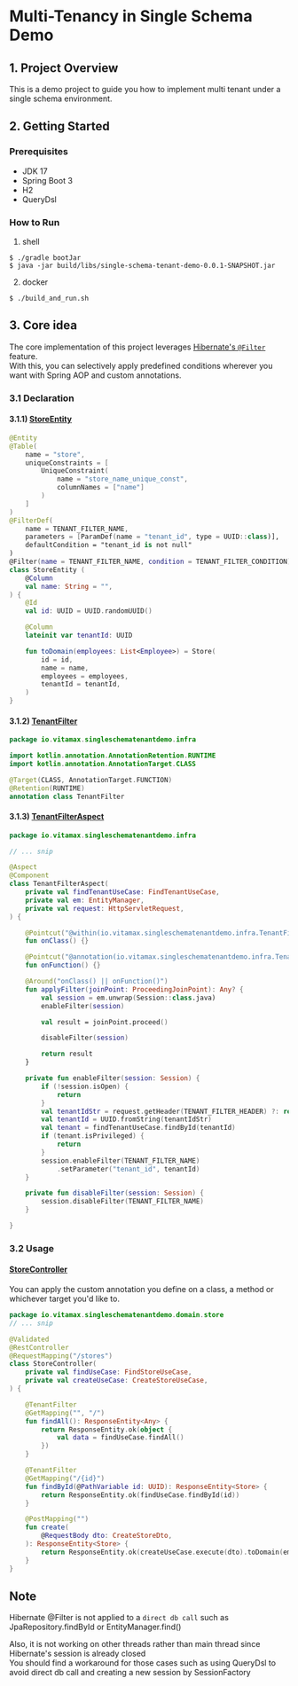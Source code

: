 # Multi-Tenancy in Single Schema Demo

## 1. Project Overview
This is a demo project to guide you how to implement multi tenant under a single schema environment. 


## 2. Getting Started
### Prerequisites
- JDK 17
- Spring Boot 3
- H2
- QueryDsl

### How to Run
1. shell
```shell
$ ./gradle bootJar
$ java -jar build/libs/single-schema-tenant-demo-0.0.1-SNAPSHOT.jar 
```
2. docker
```shell
$ ./build_and_run.sh
```

## 3. Core idea
The core implementation of this project leverages [Hibernate's `@Filter`](https://docs.jboss.org/hibernate/orm/6.0/userguide/html_single/Hibernate_User_Guide.html#pc-filter) feature. </br>
With this, you can selectively apply predefined conditions wherever you want with Spring AOP and custom annotations.

### 3.1 Declaration

#### 3.1.1) [StoreEntity](src/main/kotlin/io/vitamax/singleschematenantdemo/domain/store/StoreEntity.kt)
```kotlin
@Entity
@Table(
    name = "store",
    uniqueConstraints = [
        UniqueConstraint(
            name = "store_name_unique_const",
            columnNames = ["name"]
        )
    ]
)
@FilterDef(
    name = TENANT_FILTER_NAME,
    parameters = [ParamDef(name = "tenant_id", type = UUID::class)],
    defaultCondition = "tenant_id is not null"
)
@Filter(name = TENANT_FILTER_NAME, condition = TENANT_FILTER_CONDITION)
class StoreEntity (
    @Column
    val name: String = "",
) {
    @Id
    val id: UUID = UUID.randomUUID()

    @Column
    lateinit var tenantId: UUID

    fun toDomain(employees: List<Employee>) = Store(
        id = id,
        name = name,
        employees = employees,
        tenantId = tenantId,
    )
}
```

#### 3.1.2) [TenantFilter](src/main/kotlin/io/vitamax/singleschematenantdemo/infra/TenantFilter.kt)
```kotlin
package io.vitamax.singleschematenantdemo.infra

import kotlin.annotation.AnnotationRetention.RUNTIME
import kotlin.annotation.AnnotationTarget.CLASS

@Target(CLASS, AnnotationTarget.FUNCTION)
@Retention(RUNTIME)
annotation class TenantFilter
```

#### 3.1.3) [TenantFilterAspect](src/main/kotlin/io/vitamax/singleschematenantdemo/infra/TenantFilterAspect.kt)

```kotlin
package io.vitamax.singleschematenantdemo.infra

// ... snip

@Aspect
@Component
class TenantFilterAspect(
    private val findTenantUseCase: FindTenantUseCase,
    private val em: EntityManager,
    private val request: HttpServletRequest,
) {

    @Pointcut("@within(io.vitamax.singleschematenantdemo.infra.TenantFilter)")
    fun onClass() {}

    @Pointcut("@annotation(io.vitamax.singleschematenantdemo.infra.TenantFilter)")
    fun onFunction() {}

    @Around("onClass() || onFunction()")
    fun applyFilter(joinPoint: ProceedingJoinPoint): Any? {
        val session = em.unwrap(Session::class.java)
        enableFilter(session)

        val result = joinPoint.proceed()

        disableFilter(session)

        return result
    }

    private fun enableFilter(session: Session) {
        if (!session.isOpen) {
            return
        }
        val tenantIdStr = request.getHeader(TENANT_FILTER_HEADER) ?: return
        val tenantId = UUID.fromString(tenantIdStr)
        val tenant = findTenantUseCase.findById(tenantId)
        if (tenant.isPrivileged) {
            return
        }
        session.enableFilter(TENANT_FILTER_NAME)
            .setParameter("tenant_id", tenantId)
    }

    private fun disableFilter(session: Session) {
        session.disableFilter(TENANT_FILTER_NAME)
    }

}
```

### 3.2 Usage
#### [StoreController](src/main/kotlin/io/vitamax/singleschematenantdemo/domain/store/StoreController.kt)

You can apply the custom annotation you define on a class, a method or whichever target you'd like to. 

```kotlin
package io.vitamax.singleschematenantdemo.domain.store
// ... snip

@Validated
@RestController
@RequestMapping("/stores")
class StoreController(
    private val findUseCase: FindStoreUseCase,
    private val createUseCase: CreateStoreUseCase,
) {

    @TenantFilter
    @GetMapping("", "/")
    fun findAll(): ResponseEntity<Any> {
        return ResponseEntity.ok(object {
            val data = findUseCase.findAll()
        })
    }

    @TenantFilter
    @GetMapping("/{id}")
    fun findById(@PathVariable id: UUID): ResponseEntity<Store> {
        return ResponseEntity.ok(findUseCase.findById(id))
    }

    @PostMapping("")
    fun create(
        @RequestBody dto: CreateStoreDto,
    ): ResponseEntity<Store> {
        return ResponseEntity.ok(createUseCase.execute(dto).toDomain(emptyList()))
    }
}
```


## Note
Hibernate @Filter is not applied to a `direct db call` such as
JpaRepository.findById or EntityManager.find()

Also, it is not working on other threads rather than main thread since Hibernate's session is already closed </br>
You should find a workaround for those cases such as using QueryDsl to avoid direct db call and creating a new session by SessionFactory
